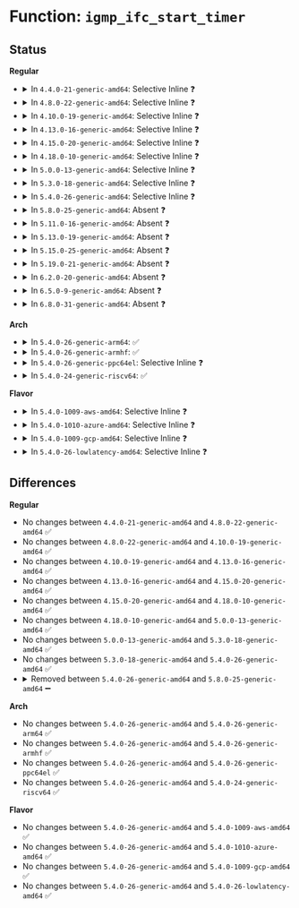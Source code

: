 # Function: <code>igmp_ifc_start_timer</code>

## Status
<b>Regular</b>
<ul>
<li>
<details>
<summary>In <code>4.4.0-21-generic-amd64</code>: Selective Inline ❓</summary>

```c
void igmp_ifc_start_timer(struct in_device * in_dev, int delay)
```

```json
{
  "name": "igmp_ifc_start_timer",
  "collision_type": "Unique Static",
  "inline_type": "Selective",
  "funcs": [
    {
      "addr": 18446744071586798672,
      "name": "igmp_ifc_start_timer",
      "external": false,
      "loc": "net/ipv4/igmp.c:234",
      "file": "net/ipv4/igmp.c",
      "inline": "not declared, inlined",
      "caller_inline": [],
      "caller_func": [
        "net/ipv4/igmp.c:igmp_ifc_timer_expire"
      ]
    }
  ],
  "symbols": [
    {
      "addr": 18446744071586798672,
      "name": "igmp_ifc_start_timer",
      "section": ".text",
      "bind": "STB_LOCAL",
      "size": 68
    }
  ]
}
```
</details>
</li>
<li>
<details>
<summary>In <code>4.8.0-22-generic-amd64</code>: Selective Inline ❓</summary>

```c
void igmp_ifc_start_timer(struct in_device * in_dev, int delay)
```

```json
{
  "name": "igmp_ifc_start_timer",
  "collision_type": "Unique Static",
  "inline_type": "Selective",
  "funcs": [
    {
      "addr": 18446744071587247728,
      "name": "igmp_ifc_start_timer",
      "external": false,
      "loc": "net/ipv4/igmp.c:228",
      "file": "net/ipv4/igmp.c",
      "inline": "not declared, inlined",
      "caller_inline": [],
      "caller_func": [
        "net/ipv4/igmp.c:igmp_ifc_event",
        "net/ipv4/igmp.c:igmp_ifc_event",
        "net/ipv4/igmp.c:igmp_ifc_timer_expire"
      ]
    }
  ],
  "symbols": [
    {
      "addr": 18446744071587247728,
      "name": "igmp_ifc_start_timer",
      "section": ".text",
      "bind": "STB_LOCAL",
      "size": 68
    }
  ]
}
```
</details>
</li>
<li>
<details>
<summary>In <code>4.10.0-19-generic-amd64</code>: Selective Inline ❓</summary>

```c
void igmp_ifc_start_timer(struct in_device * in_dev, int delay)
```

```json
{
  "name": "igmp_ifc_start_timer",
  "collision_type": "Unique Static",
  "inline_type": "Selective",
  "funcs": [
    {
      "addr": 18446744071587448320,
      "name": "igmp_ifc_start_timer",
      "external": false,
      "loc": "net/ipv4/igmp.c:233",
      "file": "net/ipv4/igmp.c",
      "inline": "not declared, inlined",
      "caller_inline": [],
      "caller_func": [
        "net/ipv4/igmp.c:igmp_ifc_event",
        "net/ipv4/igmp.c:igmp_ifc_event",
        "net/ipv4/igmp.c:igmp_ifc_timer_expire"
      ]
    }
  ],
  "symbols": [
    {
      "addr": 18446744071587448320,
      "name": "igmp_ifc_start_timer",
      "section": ".text",
      "bind": "STB_LOCAL",
      "size": 68
    }
  ]
}
```
</details>
</li>
<li>
<details>
<summary>In <code>4.13.0-16-generic-amd64</code>: Selective Inline ❓</summary>

```c
void igmp_ifc_start_timer(struct in_device * in_dev, int delay)
```

```json
{
  "name": "igmp_ifc_start_timer",
  "collision_type": "Unique Static",
  "inline_type": "Selective",
  "funcs": [
    {
      "addr": 18446744071587584528,
      "name": "igmp_ifc_start_timer",
      "external": false,
      "loc": "net/ipv4/igmp.c:233",
      "file": "net/ipv4/igmp.c",
      "inline": "not declared, inlined",
      "caller_inline": [],
      "caller_func": [
        "net/ipv4/igmp.c:igmp_ifc_event",
        "net/ipv4/igmp.c:igmp_ifc_timer_expire"
      ]
    }
  ],
  "symbols": [
    {
      "addr": 18446744071587584528,
      "name": "igmp_ifc_start_timer",
      "section": ".text",
      "bind": "STB_LOCAL",
      "size": 68
    }
  ]
}
```
</details>
</li>
<li>
<details>
<summary>In <code>4.15.0-20-generic-amd64</code>: Selective Inline ❓</summary>

```c
void igmp_ifc_start_timer(struct in_device * in_dev, int delay)
```

```json
{
  "name": "igmp_ifc_start_timer",
  "collision_type": "Unique Static",
  "inline_type": "Selective",
  "funcs": [
    {
      "addr": 18446744071588108256,
      "name": "igmp_ifc_start_timer",
      "external": false,
      "loc": "net/ipv4/igmp.c:234",
      "file": "net/ipv4/igmp.c",
      "inline": "not declared, inlined",
      "caller_inline": [],
      "caller_func": [
        "net/ipv4/igmp.c:igmp_ifc_event",
        "net/ipv4/igmp.c:igmp_ifc_timer_expire"
      ]
    }
  ],
  "symbols": [
    {
      "addr": 18446744071588108256,
      "name": "igmp_ifc_start_timer",
      "section": ".text",
      "bind": "STB_LOCAL",
      "size": 74
    }
  ]
}
```
</details>
</li>
<li>
<details>
<summary>In <code>4.18.0-10-generic-amd64</code>: Selective Inline ❓</summary>

```c
void igmp_ifc_start_timer(struct in_device * in_dev, int delay)
```

```json
{
  "name": "igmp_ifc_start_timer",
  "collision_type": "Unique Static",
  "inline_type": "Selective",
  "funcs": [
    {
      "addr": 18446744071588463024,
      "name": "igmp_ifc_start_timer",
      "external": false,
      "loc": "net/ipv4/igmp.c:234",
      "file": "net/ipv4/igmp.c",
      "inline": "not declared, inlined",
      "caller_inline": [],
      "caller_func": [
        "net/ipv4/igmp.c:igmp_ifc_event",
        "net/ipv4/igmp.c:igmp_ifc_event",
        "net/ipv4/igmp.c:igmp_ifc_timer_expire"
      ]
    }
  ],
  "symbols": [
    {
      "addr": 18446744071588463024,
      "name": "igmp_ifc_start_timer",
      "section": ".text",
      "bind": "STB_LOCAL",
      "size": 74
    }
  ]
}
```
</details>
</li>
<li>
<details>
<summary>In <code>5.0.0-13-generic-amd64</code>: Selective Inline ❓</summary>

```c
void igmp_ifc_start_timer(struct in_device * in_dev, int delay)
```

```json
{
  "name": "igmp_ifc_start_timer",
  "collision_type": "Unique Static",
  "inline_type": "Selective",
  "funcs": [
    {
      "addr": 18446744071588657088,
      "name": "igmp_ifc_start_timer",
      "external": false,
      "loc": "net/ipv4/igmp.c:231",
      "file": "net/ipv4/igmp.c",
      "inline": "not declared, inlined",
      "caller_inline": [],
      "caller_func": [
        "net/ipv4/igmp.c:igmp_ifc_event",
        "net/ipv4/igmp.c:igmp_ifc_event",
        "net/ipv4/igmp.c:igmp_ifc_timer_expire"
      ]
    }
  ],
  "symbols": [
    {
      "addr": 18446744071588657088,
      "name": "igmp_ifc_start_timer",
      "section": ".text",
      "bind": "STB_LOCAL",
      "size": 74
    }
  ]
}
```
</details>
</li>
<li>
<details>
<summary>In <code>5.3.0-18-generic-amd64</code>: Selective Inline ❓</summary>

```c
void igmp_ifc_start_timer(struct in_device * in_dev, int delay)
```

```json
{
  "name": "igmp_ifc_start_timer",
  "collision_type": "Unique Static",
  "inline_type": "Selective",
  "funcs": [
    {
      "addr": 18446744071589069984,
      "name": "igmp_ifc_start_timer",
      "external": false,
      "loc": "net/ipv4/igmp.c:239",
      "file": "net/ipv4/igmp.c",
      "inline": "not declared, inlined",
      "caller_inline": [],
      "caller_func": [
        "net/ipv4/igmp.c:igmp_ifc_event",
        "net/ipv4/igmp.c:igmp_ifc_event",
        "net/ipv4/igmp.c:igmp_ifc_timer_expire"
      ]
    }
  ],
  "symbols": [
    {
      "addr": 18446744071589069984,
      "name": "igmp_ifc_start_timer",
      "section": ".text",
      "bind": "STB_LOCAL",
      "size": 74
    }
  ]
}
```
</details>
</li>
<li>
<details>
<summary>In <code>5.4.0-26-generic-amd64</code>: Selective Inline ❓</summary>

```c
void igmp_ifc_start_timer(struct in_device * in_dev, int delay)
```

```json
{
  "name": "igmp_ifc_start_timer",
  "collision_type": "Unique Static",
  "inline_type": "Selective",
  "funcs": [
    {
      "addr": 18446744071589294144,
      "name": "igmp_ifc_start_timer",
      "external": false,
      "loc": "net/ipv4/igmp.c:239",
      "file": "net/ipv4/igmp.c",
      "inline": "not declared, inlined",
      "caller_inline": [],
      "caller_func": [
        "net/ipv4/igmp.c:igmp_ifc_event",
        "net/ipv4/igmp.c:igmp_ifc_event",
        "net/ipv4/igmp.c:igmp_ifc_timer_expire"
      ]
    }
  ],
  "symbols": [
    {
      "addr": 18446744071589294144,
      "name": "igmp_ifc_start_timer",
      "section": ".text",
      "bind": "STB_LOCAL",
      "size": 74
    }
  ]
}
```
</details>
</li>
<li>
<details>
<summary>In <code>5.8.0-25-generic-amd64</code>: Absent ❓</summary>

```json
{
  "name": "igmp_ifc_start_timer",
  "collision_type": "Unique Static",
  "inline_type": "Full",
  "funcs": [
    {
      "addr": 18446744071590277680,
      "name": "igmp_ifc_start_timer",
      "external": false,
      "loc": "net/ipv4/igmp.c:237",
      "file": "net/ipv4/igmp.c",
      "inline": "not declared, inlined",
      "caller_inline": [
        "net/ipv4/igmp.c:igmp_ifc_event",
        "net/ipv4/igmp.c:igmp_ifc_timer_expire"
      ],
      "caller_func": []
    }
  ],
  "symbols": []
}
```
</details>
</li>
<li>
<details>
<summary>In <code>5.11.0-16-generic-amd64</code>: Absent ❓</summary>

```json
{
  "name": "igmp_ifc_start_timer",
  "collision_type": "Unique Static",
  "inline_type": "Full",
  "funcs": [
    {
      "addr": 18446744071590330624,
      "name": "igmp_ifc_start_timer",
      "external": false,
      "loc": "net/ipv4/igmp.c:237",
      "file": "net/ipv4/igmp.c",
      "inline": "not declared, inlined",
      "caller_inline": [
        "net/ipv4/igmp.c:igmp_ifc_event",
        "net/ipv4/igmp.c:igmp_ifc_event",
        "net/ipv4/igmp.c:igmp_ifc_timer_expire",
        "net/ipv4/igmp.c:igmp_ifc_timer_expire"
      ],
      "caller_func": []
    }
  ],
  "symbols": []
}
```
</details>
</li>
<li>
<details>
<summary>In <code>5.13.0-19-generic-amd64</code>: Absent ❓</summary>

```json
{
  "name": "igmp_ifc_start_timer",
  "collision_type": "Unique Static",
  "inline_type": "Full",
  "funcs": [
    {
      "addr": 18446744071590246224,
      "name": "igmp_ifc_start_timer",
      "external": false,
      "loc": "net/ipv4/igmp.c:237",
      "file": "net/ipv4/igmp.c",
      "inline": "not declared, inlined",
      "caller_inline": [
        "net/ipv4/igmp.c:igmp_ifc_event",
        "net/ipv4/igmp.c:igmp_ifc_event",
        "net/ipv4/igmp.c:igmp_ifc_timer_expire",
        "net/ipv4/igmp.c:igmp_ifc_timer_expire"
      ],
      "caller_func": []
    }
  ],
  "symbols": []
}
```
</details>
</li>
<li>
<details>
<summary>In <code>5.15.0-25-generic-amd64</code>: Absent ❓</summary>

```json
{
  "name": "igmp_ifc_start_timer",
  "collision_type": "Unique Static",
  "inline_type": "Full",
  "funcs": [
    {
      "addr": 18446744071591029808,
      "name": "igmp_ifc_start_timer",
      "external": false,
      "loc": "net/ipv4/igmp.c:237",
      "file": "net/ipv4/igmp.c",
      "inline": "not declared, inlined",
      "caller_inline": [
        "net/ipv4/igmp.c:igmp_ifc_event",
        "net/ipv4/igmp.c:igmp_ifc_event",
        "net/ipv4/igmp.c:igmp_ifc_timer_expire",
        "net/ipv4/igmp.c:igmp_ifc_timer_expire"
      ],
      "caller_func": []
    }
  ],
  "symbols": []
}
```
</details>
</li>
<li>
<details>
<summary>In <code>5.19.0-21-generic-amd64</code>: Absent ❓</summary>

```json
{
  "name": "igmp_ifc_start_timer",
  "collision_type": "Unique Static",
  "inline_type": "Full",
  "funcs": [
    {
      "addr": 18446744071592677320,
      "name": "igmp_ifc_start_timer",
      "external": false,
      "loc": "net/ipv4/igmp.c:237",
      "file": "net/ipv4/igmp.c",
      "inline": "not declared, inlined",
      "caller_inline": [
        "net/ipv4/igmp.c:igmp_ifc_event",
        "net/ipv4/igmp.c:igmp_ifc_event",
        "net/ipv4/igmp.c:igmp_ifc_timer_expire",
        "net/ipv4/igmp.c:igmp_ifc_timer_expire"
      ],
      "caller_func": []
    }
  ],
  "symbols": []
}
```
</details>
</li>
<li>
<details>
<summary>In <code>6.2.0-20-generic-amd64</code>: Absent ❓</summary>

```json
{
  "name": "igmp_ifc_start_timer",
  "collision_type": "Unique Static",
  "inline_type": "Full",
  "funcs": [
    {
      "addr": 18446744071594547080,
      "name": "igmp_ifc_start_timer",
      "external": false,
      "loc": "net/ipv4/igmp.c:237",
      "file": "net/ipv4/igmp.c",
      "inline": "not declared, inlined",
      "caller_inline": [
        "net/ipv4/igmp.c:igmp_ifc_event",
        "net/ipv4/igmp.c:igmp_ifc_event",
        "net/ipv4/igmp.c:igmp_ifc_timer_expire",
        "net/ipv4/igmp.c:igmp_ifc_timer_expire"
      ],
      "caller_func": []
    }
  ],
  "symbols": []
}
```
</details>
</li>
<li>
<details>
<summary>In <code>6.5.0-9-generic-amd64</code>: Absent ❓</summary>

```json
{
  "name": "igmp_ifc_start_timer",
  "collision_type": "Unique Static",
  "inline_type": "Full",
  "funcs": [
    {
      "addr": 18446744071594938920,
      "name": "igmp_ifc_start_timer",
      "external": false,
      "loc": "net/ipv4/igmp.c:237",
      "file": "net/ipv4/igmp.c",
      "inline": "not declared, inlined",
      "caller_inline": [
        "net/ipv4/igmp.c:igmp_ifc_event",
        "net/ipv4/igmp.c:igmp_ifc_event",
        "net/ipv4/igmp.c:igmp_ifc_timer_expire",
        "net/ipv4/igmp.c:igmp_ifc_timer_expire"
      ],
      "caller_func": []
    }
  ],
  "symbols": []
}
```
</details>
</li>
<li>
<details>
<summary>In <code>6.8.0-31-generic-amd64</code>: Absent ❓</summary>

```json
{
  "name": "igmp_ifc_start_timer",
  "collision_type": "Unique Static",
  "inline_type": "Full",
  "funcs": [
    {
      "addr": 18446744071595751144,
      "name": "igmp_ifc_start_timer",
      "external": false,
      "loc": "net/ipv4/igmp.c:239",
      "file": "net/ipv4/igmp.c",
      "inline": "not declared, inlined",
      "caller_inline": [
        "net/ipv4/igmp.c:igmp_ifc_event",
        "net/ipv4/igmp.c:igmp_ifc_event",
        "net/ipv4/igmp.c:igmp_ifc_timer_expire",
        "net/ipv4/igmp.c:igmp_ifc_timer_expire"
      ],
      "caller_func": []
    }
  ],
  "symbols": []
}
```
</details>
</li>
</ul>
<b>Arch</b>
<ul>
<li>
<details>
<summary>In <code>5.4.0-26-generic-arm64</code>: ✅</summary>

```c
void igmp_ifc_start_timer(struct in_device * in_dev, int delay)
```

```json
{
  "name": "igmp_ifc_start_timer",
  "collision_type": "Unique Static",
  "inline_type": "No",
  "funcs": [
    {
      "addr": 18446603336502923448,
      "name": "igmp_ifc_start_timer",
      "external": false,
      "loc": "net/ipv4/igmp.c:239",
      "file": "net/ipv4/igmp.c",
      "inline": "seen, unknown",
      "caller_inline": [],
      "caller_func": [
        "net/ipv4/igmp.c:igmp_ifc_event",
        "net/ipv4/igmp.c:igmp_ifc_event",
        "net/ipv4/igmp.c:igmp_ifc_timer_expire"
      ]
    }
  ],
  "symbols": [
    {
      "addr": 18446603336502923448,
      "name": "igmp_ifc_start_timer",
      "section": ".text",
      "bind": "STB_LOCAL",
      "size": 104
    }
  ]
}
```
</details>
</li>
<li>
<details>
<summary>In <code>5.4.0-26-generic-armhf</code>: ✅</summary>

```c
void igmp_ifc_start_timer(struct in_device * in_dev, int delay)
```

```json
{
  "name": "igmp_ifc_start_timer",
  "collision_type": "Unique Static",
  "inline_type": "No",
  "funcs": [
    {
      "addr": 3235617240,
      "name": "igmp_ifc_start_timer",
      "external": false,
      "loc": "net/ipv4/igmp.c:239",
      "file": "net/ipv4/igmp.c",
      "inline": "seen, unknown",
      "caller_inline": [],
      "caller_func": [
        "net/ipv4/igmp.c:igmp_ifc_event",
        "net/ipv4/igmp.c:igmp_ifc_timer_expire"
      ]
    }
  ],
  "symbols": [
    {
      "addr": 3235617240,
      "name": "igmp_ifc_start_timer",
      "section": ".text",
      "bind": "STB_LOCAL",
      "size": 88
    }
  ]
}
```
</details>
</li>
<li>
<details>
<summary>In <code>5.4.0-26-generic-ppc64el</code>: Selective Inline ❓</summary>

```c
void igmp_ifc_start_timer(struct in_device * in_dev, int delay)
```

```json
{
  "name": "igmp_ifc_start_timer",
  "collision_type": "Unique Static",
  "inline_type": "Selective",
  "funcs": [
    {
      "addr": 13835058055296599168,
      "name": "igmp_ifc_start_timer",
      "external": false,
      "loc": "net/ipv4/igmp.c:239",
      "file": "net/ipv4/igmp.c",
      "inline": "not declared, inlined",
      "caller_inline": [],
      "caller_func": [
        "net/ipv4/igmp.c:igmp_ifc_event",
        "net/ipv4/igmp.c:igmp_ifc_event",
        "net/ipv4/igmp.c:igmp_ifc_timer_expire"
      ]
    }
  ],
  "symbols": [
    {
      "addr": 13835058055296599168,
      "name": "igmp_ifc_start_timer",
      "section": ".text",
      "bind": "STB_LOCAL",
      "size": 156
    }
  ]
}
```
</details>
</li>
<li>
<details>
<summary>In <code>5.4.0-24-generic-riscv64</code>: ✅</summary>

```c
void igmp_ifc_start_timer(struct in_device * in_dev, int delay)
```

```json
{
  "name": "igmp_ifc_start_timer",
  "collision_type": "Unique Static",
  "inline_type": "No",
  "funcs": [
    {
      "addr": 18446743936279015812,
      "name": "igmp_ifc_start_timer",
      "external": false,
      "loc": "net/ipv4/igmp.c:239",
      "file": "net/ipv4/igmp.c",
      "inline": "seen, unknown",
      "caller_inline": [],
      "caller_func": [
        "net/ipv4/igmp.c:igmp_ifc_event",
        "net/ipv4/igmp.c:igmp_ifc_event",
        "net/ipv4/igmp.c:igmp_ifc_timer_expire"
      ]
    }
  ],
  "symbols": [
    {
      "addr": 18446743936279015812,
      "name": "igmp_ifc_start_timer",
      "section": ".text",
      "bind": "STB_LOCAL",
      "size": 86
    }
  ]
}
```
</details>
</li>
</ul>
<b>Flavor</b>
<ul>
<li>
<details>
<summary>In <code>5.4.0-1009-aws-amd64</code>: Selective Inline ❓</summary>

```c
void igmp_ifc_start_timer(struct in_device * in_dev, int delay)
```

```json
{
  "name": "igmp_ifc_start_timer",
  "collision_type": "Unique Static",
  "inline_type": "Selective",
  "funcs": [
    {
      "addr": 18446744071588900320,
      "name": "igmp_ifc_start_timer",
      "external": false,
      "loc": "net/ipv4/igmp.c:239",
      "file": "net/ipv4/igmp.c",
      "inline": "not declared, inlined",
      "caller_inline": [],
      "caller_func": [
        "net/ipv4/igmp.c:igmp_ifc_event",
        "net/ipv4/igmp.c:igmp_ifc_event",
        "net/ipv4/igmp.c:igmp_ifc_timer_expire"
      ]
    }
  ],
  "symbols": [
    {
      "addr": 18446744071588900320,
      "name": "igmp_ifc_start_timer",
      "section": ".text",
      "bind": "STB_LOCAL",
      "size": 74
    }
  ]
}
```
</details>
</li>
<li>
<details>
<summary>In <code>5.4.0-1010-azure-amd64</code>: Selective Inline ❓</summary>

```c
void igmp_ifc_start_timer(struct in_device * in_dev, int delay)
```

```json
{
  "name": "igmp_ifc_start_timer",
  "collision_type": "Unique Static",
  "inline_type": "Selective",
  "funcs": [
    {
      "addr": 18446744071588612256,
      "name": "igmp_ifc_start_timer",
      "external": false,
      "loc": "net/ipv4/igmp.c:239",
      "file": "net/ipv4/igmp.c",
      "inline": "not declared, inlined",
      "caller_inline": [],
      "caller_func": [
        "net/ipv4/igmp.c:igmp_ifc_event",
        "net/ipv4/igmp.c:igmp_ifc_event",
        "net/ipv4/igmp.c:igmp_ifc_timer_expire"
      ]
    }
  ],
  "symbols": [
    {
      "addr": 18446744071588612256,
      "name": "igmp_ifc_start_timer",
      "section": ".text",
      "bind": "STB_LOCAL",
      "size": 74
    }
  ]
}
```
</details>
</li>
<li>
<details>
<summary>In <code>5.4.0-1009-gcp-amd64</code>: Selective Inline ❓</summary>

```c
void igmp_ifc_start_timer(struct in_device * in_dev, int delay)
```

```json
{
  "name": "igmp_ifc_start_timer",
  "collision_type": "Unique Static",
  "inline_type": "Selective",
  "funcs": [
    {
      "addr": 18446744071589336704,
      "name": "igmp_ifc_start_timer",
      "external": false,
      "loc": "net/ipv4/igmp.c:239",
      "file": "net/ipv4/igmp.c",
      "inline": "not declared, inlined",
      "caller_inline": [],
      "caller_func": [
        "net/ipv4/igmp.c:igmp_ifc_event",
        "net/ipv4/igmp.c:igmp_ifc_event",
        "net/ipv4/igmp.c:igmp_ifc_timer_expire"
      ]
    }
  ],
  "symbols": [
    {
      "addr": 18446744071589336704,
      "name": "igmp_ifc_start_timer",
      "section": ".text",
      "bind": "STB_LOCAL",
      "size": 74
    }
  ]
}
```
</details>
</li>
<li>
<details>
<summary>In <code>5.4.0-26-lowlatency-amd64</code>: Selective Inline ❓</summary>

```c
void igmp_ifc_start_timer(struct in_device * in_dev, int delay)
```

```json
{
  "name": "igmp_ifc_start_timer",
  "collision_type": "Unique Static",
  "inline_type": "Selective",
  "funcs": [
    {
      "addr": 18446744071589378928,
      "name": "igmp_ifc_start_timer",
      "external": false,
      "loc": "net/ipv4/igmp.c:239",
      "file": "net/ipv4/igmp.c",
      "inline": "not declared, inlined",
      "caller_inline": [],
      "caller_func": [
        "net/ipv4/igmp.c:igmp_ifc_event",
        "net/ipv4/igmp.c:igmp_ifc_event",
        "net/ipv4/igmp.c:igmp_ifc_timer_expire"
      ]
    }
  ],
  "symbols": [
    {
      "addr": 18446744071589378928,
      "name": "igmp_ifc_start_timer",
      "section": ".text",
      "bind": "STB_LOCAL",
      "size": 74
    }
  ]
}
```
</details>
</li>
</ul>

## Differences
<b>Regular</b>
<ul>
<li>
No changes between <code>4.4.0-21-generic-amd64</code> and <code>4.8.0-22-generic-amd64</code> ✅
</li>
<li>
No changes between <code>4.8.0-22-generic-amd64</code> and <code>4.10.0-19-generic-amd64</code> ✅
</li>
<li>
No changes between <code>4.10.0-19-generic-amd64</code> and <code>4.13.0-16-generic-amd64</code> ✅
</li>
<li>
No changes between <code>4.13.0-16-generic-amd64</code> and <code>4.15.0-20-generic-amd64</code> ✅
</li>
<li>
No changes between <code>4.15.0-20-generic-amd64</code> and <code>4.18.0-10-generic-amd64</code> ✅
</li>
<li>
No changes between <code>4.18.0-10-generic-amd64</code> and <code>5.0.0-13-generic-amd64</code> ✅
</li>
<li>
No changes between <code>5.0.0-13-generic-amd64</code> and <code>5.3.0-18-generic-amd64</code> ✅
</li>
<li>
No changes between <code>5.3.0-18-generic-amd64</code> and <code>5.4.0-26-generic-amd64</code> ✅
</li>
<li>
<details>
<summary>Removed between <code>5.4.0-26-generic-amd64</code> and <code>5.8.0-25-generic-amd64</code> ➖</summary>

```c
void igmp_ifc_start_timer(struct in_device * in_dev, int delay)
```
</details>
</li>
</ul>
<b>Arch</b>
<ul>
<li>
No changes between <code>5.4.0-26-generic-amd64</code> and <code>5.4.0-26-generic-arm64</code> ✅
</li>
<li>
No changes between <code>5.4.0-26-generic-amd64</code> and <code>5.4.0-26-generic-armhf</code> ✅
</li>
<li>
No changes between <code>5.4.0-26-generic-amd64</code> and <code>5.4.0-26-generic-ppc64el</code> ✅
</li>
<li>
No changes between <code>5.4.0-26-generic-amd64</code> and <code>5.4.0-24-generic-riscv64</code> ✅
</li>
</ul>
<b>Flavor</b>
<ul>
<li>
No changes between <code>5.4.0-26-generic-amd64</code> and <code>5.4.0-1009-aws-amd64</code> ✅
</li>
<li>
No changes between <code>5.4.0-26-generic-amd64</code> and <code>5.4.0-1010-azure-amd64</code> ✅
</li>
<li>
No changes between <code>5.4.0-26-generic-amd64</code> and <code>5.4.0-1009-gcp-amd64</code> ✅
</li>
<li>
No changes between <code>5.4.0-26-generic-amd64</code> and <code>5.4.0-26-lowlatency-amd64</code> ✅
</li>
</ul>
